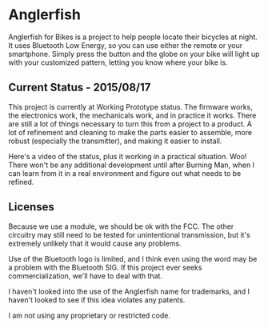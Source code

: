 # Anglerfish
Anglerfish for Bikes is a project to help people locate their bicycles at night. It uses Bluetooth Low Energy, so you can use either the remote or your smartphone. Simply press the button and the globe on your bike will light up with your customized pattern, letting you know where your bike is.

## Current Status - 2015/08/17

This project is currently at Working Prototype status. The firmware works, the electronics work, the mechanicals work, and in practice it works. There are still a lot of things necessary to turn this from a project to a product. A lot of refinement and cleaning to make the parts easier to assemble, more robust (especially the transmitter), and making it easier to install.

Here's a video of the status, plus it working in a practical situation. Woo! There won't be any additional development until after Burning Man, when I can learn from it in a real environment and figure out what needs to be refined.

## Licenses

Because we use a module, we should be ok with the FCC. The other circuitry may still need to be tested for unintentional transmission, but it's extremely unlikely that it would cause any problems.

Use of the Bluetooth logo is limited, and I think even using the word may be a problem with the Bluetooth SIG. If this project ever seeks commercialization, we'll have to deal with that.

I haven't looked into the use of the Anglerfish name for trademarks, and I haven't looked to see if this idea violates any patents.

I am not using any proprietary or restricted code.
